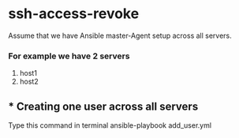 # ssh-access-revoke
Assume that we have Ansible master-Agent setup across all servers. 

### For example we have 2 servers 
1. host1
2. host2

## * Creating one user across all servers

Type this command in terminal
ansible-playbook add_user.yml
